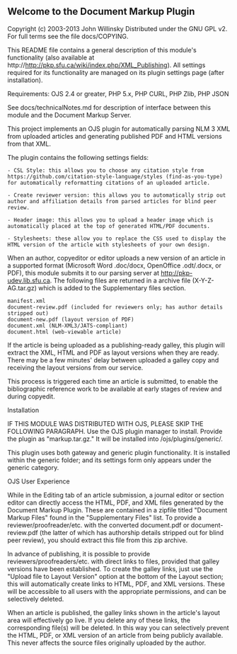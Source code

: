 Welcome to the Document Markup Plugin
--------------------------------------
Copyright (c) 2003-2013 John Willinsky
Distributed under the GNU GPL v2. For full terms see the file docs/COPYING.

This README file contains a general description of this module's functionality (also available at http://http://pkp.sfu.ca/wiki/index.php/XML_Publishing).  All settings required for its functionality are managed on its plugin settings page (after installation).

Requirements: OJS 2.4 or greater, PHP 5.x, PHP CURL, PHP Zlib, PHP JSON

See docs/technicalNotes.md for description of interface between this module and the Document Markup Server.


This project implements an OJS plugin for automatically parsing NLM 3 XML from uploaded articles and generating published PDF and HTML versions from that XML.

The plugin contains the following settings fields:

	- CSL Style: this allows you to choose any citation style from https://github.com/citation-style-language/styles (find-as-you-type) for automatically reformatting citations of an uploaded article.

	- Create reviewer version: this allows you to automatically strip out author and affiliation details from parsed articles for blind peer review.

	- Header image: this allows you to upload a header image which is automatically placed at the top of generated HTML/PDF documents.

	- Stylesheets: these allow you to replace the CSS used to display the HTML version of the article with stylesheets of your own design.

When an author, copyeditor or editor uploads a new version of an article in a supported format (Microsoft Word .doc/docx, OpenOffice .odt/.docx, or PDF), this module submits it to our parsing server at http://pkp-udev.lib.sfu.ca. The following files are returned in a archive file (X-Y-Z-AG.tar.gz) which is added to the Supplementary files section.

 	manifest.xml
	document-review.pdf (included for reviewers only; has author details stripped out)
 	document-new.pdf (layout version of PDF)
	document.xml (NLM-XML3/JATS-compliant)
	document.html (web-viewable article)

If the article is being uploaded as a publishing-ready galley, this plugin will extract the XML, HTML and PDF as layout versions when they are ready. There may be a few minutes' delay between uploaded a galley copy and receiving the layout versions from our service.

This process is triggered each time an article is submitted, to enable the bibliographic reference work to be available at early stages of review and during copyedit.


Installation

IF THIS MODULE WAS DISTRIBUTED WITH OJS, PLEASE SKIP THE FOLLOWING PARAGRAPH. Use the OJS plugin manager to install. Provide the plugin as "markup.tar.gz."  It will be installed into /ojs/plugins/generic/.

This plugin uses both gateway and generic plugin functionality.  It is installed within the generic folder; and its settings form only appears under the generic category.   

OJS User Experience

While in the Editing tab of an article submission, a journal editor or section editor can directly access the HTML, PDF, and XML files generated by the Document Markup Plugin. These are contained in a zipfile titled "Document Markup Files" found in the "Supplementary Files" list. To provide a reviewer/proofreader/etc. with the converted document.pdf or document-review.pdf (the latter of which has authorship details stripped out for blind peer review), you should extract this file from this zip archive.

In advance of publishing, it is possible to provide reviewers/proofreaders/etc. with direct links to files, provided that galley versions have been established. To create the galley links, just use the "Upload file to Layout Version" option at the bottom of the Layout section; this will automatically create links to HTML, PDF, and XML versions. These will be accessible to all users with the appropriate permissions, and can be selectively deleted.

When an article is published, the galley links shown in the article's layout area will effectively go live. If you delete any of these links, the corresponding file(s) will be deleted. In this way you can selectively prevent the HTML, PDF, or XML version of an article from being publicly available. This never affects the source files originally uploaded by the author.
